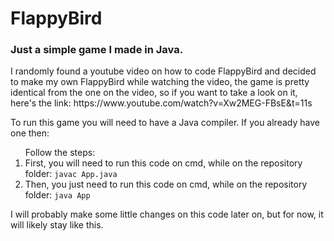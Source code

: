 <h1>FlappyBird</h1>
<h3>Just a simple game I made in Java.</h3>
<p>I randomly found a youtube video on how to code FlappyBird and decided to make my own FlappyBird while watching the video, the game is pretty identical from the one on the video, so if you want to take a look on it,
  here's the link: https://www.youtube.com/watch?v=Xw2MEG-FBsE&t=11s</p>
<p>To run this game you will need to have a Java compiler. If you already have one then:</p>
<ol>Follow the steps:
  <li>
    First, you will need to run this code on cmd, while on the repository folder:
    <code>javac App.java</code>
  </li>
  <li>
    Then, you just need to run this code on cmd, while on the repository folder:
    <code>java App</code>
  </li>
</ol>
<aside>I will probably make some little changes on this code later on, but for now, it will likely stay like this.</aside>
